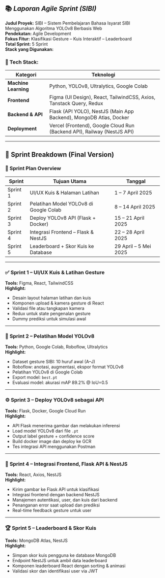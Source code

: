 ## 📚 *Laporan Agile Sprint (SIBI)*  
**Judul Proyek:** SIBI – Sistem Pembelajaran Bahasa Isyarat SIBI Menggunakan Algoritma YOLOv8 Berbasis Web  
**Pendekatan:** Agile Development  
**Fokus Fitur:** Klasifikasi Gesture – Kuis Interaktif – Leaderboard  
**Total Sprint:** 5 Sprint  
**Stack yang Digunakan:**  

### 🔧 Tech Stack:

| Kategori              | Teknologi                                                                 |
|-----------------------|---------------------------------------------------------------------------|
| **Machine Learning**  | Python, YOLOv8, Ultralytics, Google Colab                                 |
| **Frontend**          | Figma (UI Design), React, TailwindCSS, Axios, Tanstack Query, Redux       |
| **Backend & API**     | Flask (API YOLO), NestJS (Main App Backend), MongoDB Atlas, Docker        |
| **Deployment**        | Vercel (Frontend), Google Cloud Run (Backend API), Railway (NestJS API)   |

---

## 🔁 Sprint Breakdown (Final Version)

### 🧭 Sprint Plan Overview

| Sprint | Tujuan Utama                            | Tanggal              |
|--------|-----------------------------------------|----------------------|
| Sprint 1 | UI/UX Kuis & Halaman Latihan           | 1 – 7 April 2025     |
| Sprint 2 | Pelatihan Model YOLOv8 di Google Colab | 8 – 14 April 2025    |
| Sprint 3 | Deploy YOLOv8 API (Flask + Docker)     | 15 – 21 April 2025   |
| Sprint 4 | Integrasi Frontend – Flask & NestJS    | 22 – 28 April 2025   |
| Sprint 5 | Leaderboard + Skor Kuis ke Database    | 29 April – 5 Mei 2025|

---

### ✅ **Sprint 1 – UI/UX Kuis & Latihan Gesture**
**Tools:** Figma, React, TailwindCSS  
**Highlight:**
- Desain layout halaman latihan dan kuis
- Komponen upload & kamera gesture di React
- Validasi file atau tangkapan kamera
- Redux untuk state pengenalan gesture
- Dummy prediksi untuk simulasi awal

---

### 🤖 **Sprint 2 – Pelatihan Model YOLOv8**
**Tools:** Python, Google Colab, Roboflow, Ultralytics  
**Highlight:**
- Dataset gesture SIBI: 10 huruf awal (A–J)
- Roboflow: anotasi, augmentasi, ekspor format YOLOv8
- Pelatihan YOLOv8 di Google Colab
- Export model: `best.pt`
- Evaluasi model: akurasi mAP 89.2% @ IoU=0.5

---

### ⚙️ **Sprint 3 – Deploy YOLOv8 sebagai API**
**Tools:** Flask, Docker, Google Cloud Run  
**Highlight:**
- API Flask menerima gambar dan melakukan inferensi
- Load model YOLOv8 dari file `.pt`
- Output label gesture + confidence score
- Build docker image dan deploy ke GCR
- Tes integrasi API menggunakan Postman

---

### 🧩 **Sprint 4 – Integrasi Frontend, Flask API & NestJS**
**Tools:** React, Axios, NestJS  
**Highlight:**
- Kirim gambar ke Flask API untuk klasifikasi
- Integrasi frontend dengan backend NestJS
- Manajemen autentikasi, user, dan kuis dari backend
- Penanganan error saat upload dan prediksi
- Real-time feedback gesture untuk user

---

### 🏆 **Sprint 5 – Leaderboard & Skor Kuis**
**Tools:** MongoDB Atlas, NestJS  
**Highlight:**
- Simpan skor kuis pengguna ke database MongoDB
- Endpoint NestJS untuk ambil data leaderboard
- Komponen leaderboard React dengan sorting & animasi
- Validasi skor dan identifikasi user via JWT
